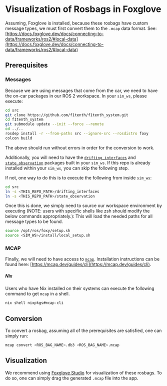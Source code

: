 # Visualization of Rosbags in Foxglove

Assuming, Foxglove is installed, because these rosbags have custom message types, we must first convert them to the `.mcap` data format. See: [https://docs.foxglove.dev/docs/connecting-to-data/frameworks/ros2/#local-data](https://docs.foxglove.dev/docs/connecting-to-data/frameworks/ros2/#local-data)

## Prerequisites

### Messages

Because we are using messages that come from the car, we need to have the on-car packages in our ROS 2 workspace. In your `sim_ws`, please execute:
```bash
cd src
git clone https://github.com/f1tenth/f1tenth_system.git
cd f1tenth_system
git submodule update --init --force --remote
cd ../..
rosdep install -r --from-paths src --ignore-src --rosdistro foxy
colcon build
```

The above should run without errors in order for the conversion to work.

Additionally, you will need to have the [`drifting_interfaces`](../../drifting_interfaces/package.xml) and [`state_observation`](../../state_observation/package.xml) packages built in your `sim_ws`. If this repo is already installed within your `sim_ws`, you can skip the following step.

If not, one way to do this is to execute the following from inside `sim_ws`:
```bash
cd src
ln -s <THIS_REPO_PATH>/drifting_interfaces
ln -s <THIS_REPO_PATH>/state_observation
```

Once this is done, we simply need to source our workspace environment by executing (NOTE: users with specific shells like zsh should modify the below commands appropriately.): This will load the needed paths for all message types to be found.
```bash
source /opt/ros/foxy/setup.sh
source <SIM_WS>/install/local_setup.sh
```

### MCAP

Finally, we will need to have access to [`mcap`](https://mcap.dev/). Installation instructions can be found here: [https://mcap.dev/guides/cli](https://mcap.dev/guides/cli).

##### Nix 

Users who have Nix installed on their systems can execute the following command to get `mcap` in a shell.
```bash
nix shell nixpkgs#mcap-cli
```

## Conversion

To convert a rosbag, assuming all of the prerequisites are satisfied, one can simply run:
```bash
mcap convert <ROS_BAG_NAME>.db3 <ROS_BAG_NAME>.mcap
```

## Visualization

We recommend using [Foxglove Studio](https://app.foxglove.dev/) for visualization of these rosbags. To do so, one can simply drag the generated `.mcap` file into the app.
